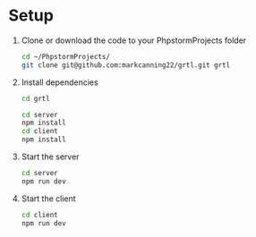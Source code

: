 # Setup

1. Clone or download the code to your PhpstormProjects folder
    ```sh
    cd ~/PhpstormProjects/
    git clone git@github.com:markcanning22/grtl.git grtl
    ```
2. Install dependencies
    ```sh
   cd grtl

   cd server
   npm install
   cd client
   npm install
   ```
3. Start the server
    ```sh
    cd server
    npm run dev
    ```
4. Start the client
    ```sh
    cd client
    npm run dev
    ```